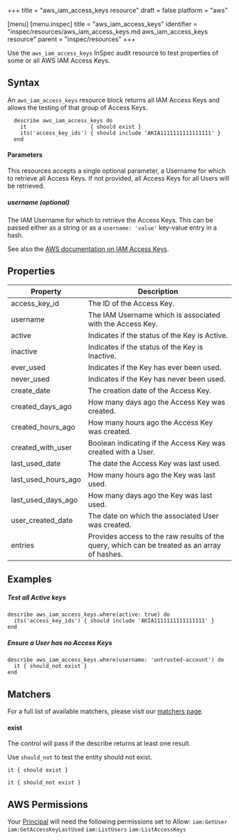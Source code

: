 +++
title = "aws_iam_access_keys resource"
draft = false
platform = "aws"

[menu]
  [menu.inspec]
    title = "aws_iam_access_keys"
    identifier = "inspec/resources/aws_iam_access_keys.md aws_iam_access_keys resource"
    parent = "inspec/resources"
+++


Use the `aws_iam_access_keys` InSpec audit resource to test properties of some or all AWS IAM Access Keys.

## Syntax

An `aws_iam_access_keys` resource block returns all IAM Access Keys and allows the testing of that group of Access Keys.

      describe aws_iam_access_keys do
        it                    { should exist }
        its('access_key_ids') { should include 'AKIA1111111111111111' }
      end

#### Parameters

This resources accepts a single optional parameter, a Username for which to retrieve all Access Keys.
If not provided, all Access Keys for all Users will be retrieved.

##### username _(optional)_

The IAM Username for which to retrieve the Access Keys.
This can be passed either as a string or as a `username: 'value'` key-value entry in a hash.

See also the [AWS documentation on IAM Access Keys](https://docs.aws.amazon.com/IAM/latest/UserGuide/id_credentials_access-keys.html).

## Properties

| Property               | Description|
| ---                    | --- |
| access\_key\_id        | The ID of the Access Key. |
| username               | The IAM Username which is associated with the Access Key. |
| active                 | Indicates if the status of the Key is Active.
| inactive               | Indicates if the status of the Key is Inactive.
| ever\_used             | Indicates if the Key has ever been used.
| never\_used            | Indicates if the Key has never been used.
| create\_date           | The creation date of the Access Key. |
| created\_days\_ago     | How many days ago the Access Key was created.
| created\_hours\_ago    | How many hours ago the Access Key was created.
| created\_with\_user    | Boolean indicating if the Access Key was created with a User.
| last\_used\_date       | The date the Access Key was last used.
| last\_used\_hours\_ago | How many hours ago the Key was last used.
| last\_used\_days\_ago  | How many days ago the Key was last used.
| user\_created\_date    | The date on which the associated User was created.
| entries                | Provides access to the raw results of the query, which can be treated as an array of hashes. |


## Examples

##### Test all Active keys
    describe aws_iam_access_keys.where(active: true) do
      its('access_key_ids') { should include 'AKIA1111111111111111' }
    end

##### Ensure a User has no Access Keys
    describe aws_iam_access_keys.where(username: 'untrusted-account') do
      it { should_not exist }
    end

## Matchers

For a full list of available matchers, please visit our [matchers page](https://www.inspec.io/docs/reference/matchers/).

#### exist

The control will pass if the describe returns at least one result.

Use `should_not` to test the entity should not exist.

    it { should exist }
 
    it { should_not exist }
    
## AWS Permissions

Your [Principal](https://docs.aws.amazon.com/IAM/latest/UserGuide/intro-structure.html#intro-structure-principal) will need the following permissions set to Allow: 
`iam:GetUser` 
`iam:GetAccessKeyLastUsed` 
`iam:ListUsers` 
`iam:ListAccessKeys` 
